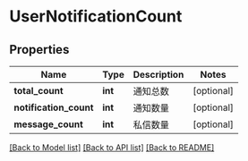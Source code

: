 # UserNotificationCount

## Properties
Name | Type | Description | Notes
------------ | ------------- | ------------- | -------------
**total_count** | **int** | 通知总数 | [optional] 
**notification_count** | **int** | 通知数量 | [optional] 
**message_count** | **int** | 私信数量 | [optional] 

[[Back to Model list]](../README.md#documentation-for-models) [[Back to API list]](../README.md#documentation-for-api-endpoints) [[Back to README]](../README.md)

